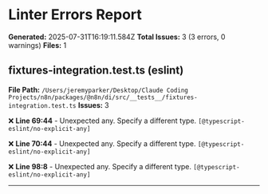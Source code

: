 # Linter Errors Report

**Generated:** 2025-07-31T16:19:11.584Z
**Total Issues:** 3 (3 errors, 0 warnings)
**Files:** 1

## fixtures-integration.test.ts (eslint)

**File Path:** `/Users/jeremyparker/Desktop/Claude Coding Projects/n8n/packages/@n8n/di/src/__tests__/fixtures-integration.test.ts`
**Issues:** 3

❌ **Line 69:44** - Unexpected any. Specify a different type. `[@typescript-eslint/no-explicit-any]`

❌ **Line 70:44** - Unexpected any. Specify a different type. `[@typescript-eslint/no-explicit-any]`

❌ **Line 98:8** - Unexpected any. Specify a different type. `[@typescript-eslint/no-explicit-any]`

---

